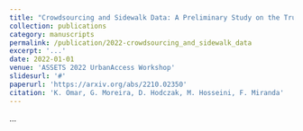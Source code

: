 ```yaml
---
title: "Crowdsourcing and Sidewalk Data: A Preliminary Study on the Trustworthiness of OpenStreetMap Data in the US"
collection: publications
category: manuscripts
permalink: /publication/2022-crowdsourcing_and_sidewalk_data
excerpt: '...'
date: 2022-01-01
venue: 'ASSETS 2022 UrbanAccess Workshop'
slidesurl: '#'
paperurl: 'https://arxiv.org/abs/2210.02350'
citation: 'K. Omar, G. Moreira, D. Hodczak, M. Hosseini, F. Miranda'
---
```


...